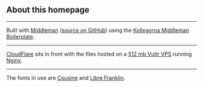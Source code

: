 ## About this homepage

---

Built with [Middleman](https://middlemanapp.com/) ([source on GitHub](https://github.com/persand/helloper)) using the [Kollegorna Middleman Boilerplate](https://github.com/kollegorna/middleman-boilerplate).

---

[CloudFlare](https://www.cloudflare.com) sits in front with the files hosted on a [512 mb Vultr VPS](http://www.vultr.com/?ref=7125759) running [Nginx](https://www.nginx.com/).

---

The fonts in use are [Cousine](https://fonts.google.com/specimen/Cousine) and [Libre Franklin](https://github.com/impallari/Libre-Franklin).
